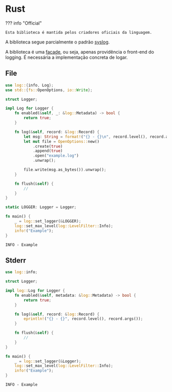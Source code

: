 # Rust

??? info "Official"

    Esta biblioteca é mantida pelos criadores oficiais da linguagem.

A biblioteca segue parcialmente o padrão [syslog](https://en.wikipedia.org/wiki/Syslog).  

A biblioteca é uma [facade](https://en.wikipedia.org/wiki/Facade_pattern), ou seja, apenas providência o front-end do logging. É necessária a implementação concreta de logar.  

## File

```rust
use log::{info, Log};
use std::{fs::OpenOptions, io::Write};

struct Logger;

impl Log for Logger {
    fn enabled(&self, _: &log::Metadata) -> bool {
        return true;
    }

    fn log(&self, record: &log::Record) {
        let msg: String = format!("{} - {}\n", record.level(), record.args());
        let mut file = OpenOptions::new()
            .create(true)
            .append(true)
            .open("example.log")
            .unwrap();

        file.write(msg.as_bytes()).unwrap();
    }

    fn flush(&self) {
        //
    }
}

static LOGGER: Logger = Logger;

fn main() {
    _ = log::set_logger(&LOGGER);
    log::set_max_level(log::LevelFilter::Info);
    info!("Example");
}
```

```
INFO - Example
```

## Stderr

```rust
use log::info;

struct Logger;

impl log::Log for Logger {
    fn enabled(&self, metadata: &log::Metadata) -> bool {
        return true;
    }

    fn log(&self, record: &log::Record) {
        eprintln!("{} - {}", record.level(), record.args());
    }

    fn flush(&self) {
        //
    }
}

fn main() {
    _ = log::set_logger(&Logger);
    log::set_max_level(log::LevelFilter::Info);
    info!("Example");
}
```

```
INFO - Example
```